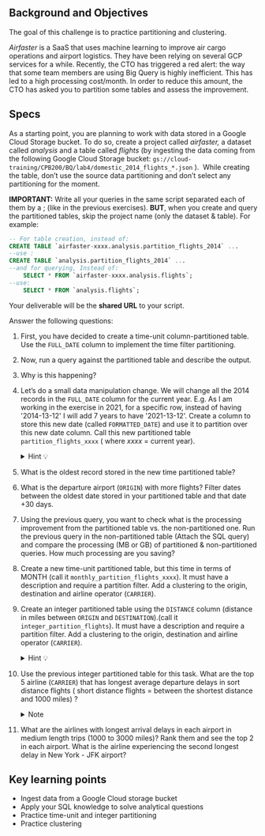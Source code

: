 ## Background and Objectives

The goal of this challenge is to practice partitioning and clustering.

*Airfaster* is a SaaS that uses machine learning to improve air cargo operations and airport logistics. They have been relying on several GCP services for a while. Recently, the CTO has triggered a red alert: the way that some team members are using Big Query is highly inefficient. This has led to a high processing cost/month. In order to reduce this amount, the CTO has asked you to partition some tables and assess the improvement.

## Specs

As a starting point, you are planning to work with data stored in a Google Cloud Storage bucket. To do so, create a project called *airfaster,* a dataset called *analysis* and a table called *flights* (by ingesting the data coming from the following Google Cloud Storage bucket: `gs://cloud-training/CPB200/BQ/lab4/domestic_2014_flights_*.json` ).  While creating the table, don’t use the source data partitioning and don’t select any partitioning  for the moment.

**IMPORTANT:** Write all your queries in the same script separated each of them by a ;  (like in the previous exercises). **BUT**, when you create and query the partitioned tables, skip the project name (only the dataset & table). For example:

```sql
-- For table creation, instead of: 
CREATE TABLE `airfaster-xxxx.analysis.partition_flights_2014` ...
--use :
CREATE TABLE `analysis.partition_flights_2014` ...
--and for querying, Instead of: 
    SELECT * FROM `airfaster-xxxx.analysis.flights`;
--use:
    SELECT * FROM `analysis.flights`;

```

Your deliverable will be the **shared URL** to your script.

Answer the following questions:

1. First, you have decided to create a time-unit column-partitioned table. Use the `FULL_DATE` column to implement the time filter partitioning.
2. Now, run a query against the partitioned table and describe the output.
3. Why is this happening?
4. Let’s do a small data manipulation change. We will change all the 2014 records in the `FULL_DATE` column for the current year. E.g. As I am working in the exercise in 2021, for a specific row, instead of having '2014-13-12' I will add 7 years to have '2021-13-12'. Create a column to store this new date (called `FORMATTED_DATE`) and use it to partition over this new date column. Call this new partitioned table `partition_flights_xxxx` ( where *xxxx* = current year).
    <details><summary markdown='span'>Hint 💡
    </summary>
      Take a look to the [date functions](https://cloud.google.com/bigquery/docs/reference/standard-sql/date_functions) wiki
    </details>

5. What is the oldest record stored in the new time partitioned table?
6. What is the departure airport (`ORIGIN`) with more flights? Filter dates between the oldest date stored in your partitioned table and that date +30 days.
7. Using the previous query, you want to check what is the processing improvement from the partitioned table vs. the non-partitioned one. Run the previous query in the non-partitioned table (Attach the SQL query) and compare the processing (MB or GB) of partitioned & non-partitioned queries. How much processing are you saving?
8. Create a new time-unit partitioned table, but this time in terms of MONTH (call it `monthly_partition_flights_xxxx`). It must have a description and require a partition filter. Add a clustering to the origin, destination and airline operator (`CARRIER`).
9. Create an integer partitioned table using the `DISTANCE` column (distance in miles between `ORIGIN` and `DESTINATION`).(call it `integer_partition_flights`). It must have a description and require a partition filter. Add a clustering to the origin, destination and airline operator (`CARRIER`).
    <details><summary markdown='span'>Hint 💡
    </summary>
      First, I recommend to estimate the min and max values of the DISTANCE column. Then you can map the values so that they fall within a range. E.g.: If the min. and max. distance values are 100 and 500 miles then all the mile values could fall in the interval: [100,200,400,500]
    </details>

10. Use the previous integer partitioned table for this task. What are the top 5 airline (`CARRIER`) that has longest average departure delays in sort distance flights ( short distance flights = between the shortest distance and 1000 miles) ? 
    <details><summary markdown='span'>Note
    </summary>
      There are negative values of departure delays (flights that leave the airport before schedule). You should not consider them for the analysis.

      If you are curious about getting the airlines names from its IATA code take a look [here](https://en.wikipedia.org/wiki/List_of_airlines_of_the_United_States)
    </details>

11. What are the airlines with longest arrival delays in each airport in medium length trips (1000 to 3000 miles)? Rank them and see the top 2 in each airport. What is the airline experiencing the second longest delay in New York - JFK airport?

## Key learning points

- Ingest data from a Google Cloud storage bucket
- Apply your SQL knowledge to solve analytical questions
- Practice time-unit and integer partitioning
- Practice clustering
